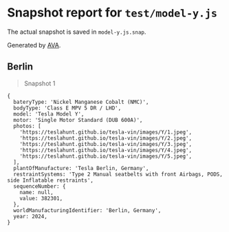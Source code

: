 # Snapshot report for `test/model-y.js`

The actual snapshot is saved in `model-y.js.snap`.

Generated by [AVA](https://avajs.dev).

## Berlin

> Snapshot 1

    {
      bateryType: 'Nickel Manganese Cobalt (NMC)',
      bodyType: 'Class E MPV 5 DR / LHD',
      model: 'Tesla Model Y',
      motor: 'Single Motor Standard (DUB 600A)',
      photos: [
        'https://teslahunt.github.io/tesla-vin/images/Y/1.jpeg',
        'https://teslahunt.github.io/tesla-vin/images/Y/2.jpeg',
        'https://teslahunt.github.io/tesla-vin/images/Y/3.jpeg',
        'https://teslahunt.github.io/tesla-vin/images/Y/4.jpeg',
        'https://teslahunt.github.io/tesla-vin/images/Y/5.jpeg',
      ],
      plantOfManufacture: 'Tesla Berlin, Germany',
      restraintSystems: 'Type 2 Manual seatbelts with front Airbags, PODS, side Inflatable restraints',
      sequenceNumber: {
        name: null,
        value: 382301,
      },
      worldManufacturingIdentifier: 'Berlin, Germany',
      year: 2024,
    }
